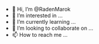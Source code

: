 - 👋 Hi, I’m @RadenMarok
- 👀 I’m interested in ...
- 🌱 I’m currently learning ...
- 💞️ I’m looking to collaborate on ...
- 📫 How to reach me ...

<!---
RadenMarok/RadenMarok is a ✨ special ✨ repository because its `README.md` (this file) appears on your GitHub profile.
You can click the Preview link to take a look at your changes.
--->

